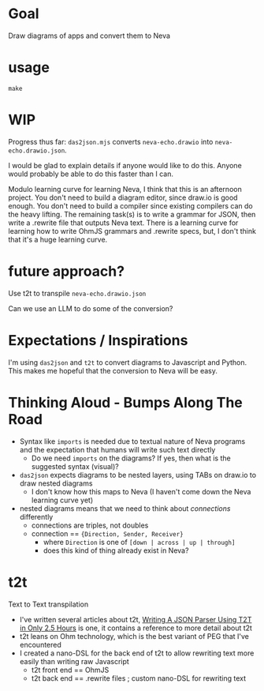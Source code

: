 # Goal
Draw diagrams of apps and convert them to Neva

# usage
`make`

# WIP
Progress thus far: `das2json.mjs` converts `neva-echo.drawio` into `neva-echo.drawio.json`.

I would be glad to explain details if anyone would like to do this. Anyone would probably be able to do this faster than I can. 

Modulo learning curve for learning Neva, I think that this is an afternoon project. You don't need to build a diagram editor, since draw.io is good enough. You don't need to build a compiler since existing compilers can do the heavy lifting. The remaining task(s) is to write a grammar for JSON, then write a .rewrite file that outputs Neva text. There is a learning curve for learning how to write OhmJS grammars and .rewrite specs, but, I don't think that it's a huge learning curve.

# future approach?
Use t2t to transpile `neva-echo.drawio.json`

Can we use an LLM to do some of the conversion?

# Expectations / Inspirations 
I'm using `das2json` and `t2t` to convert diagrams to Javascript and Python. This makes me hopeful that the conversion to Neva will be easy.

# Thinking Aloud - Bumps Along The Road
- Syntax like `imports` is needed due to textual nature of Neva programs and the expectation that humans will write such text directly
  - Do we need `imports` on the diagrams? If yes, then what is the suggested syntax (visual)?
- `das2json` expects diagrams to be nested layers, using TABs on draw.io to draw nested diagrams
  - I don't know how this maps to Neva (I haven't come down the Neva learning curve yet)
- nested diagrams means that we need to think about _connections_ differently
  - connections are triples, not doubles
  - connection == `{Direction, Sender, Receiver}`
	- where `Direction` is one of `[down | across | up | through]`
	- does this kind of thing already exist in Neva?
	
# t2t
Text to Text transpilation
- I've written several articles about t2t, [Writing A JSON Parser Using T2T in Only 2.5 Hours](https://programmingsimplicity.substack.com/p/writing-a-json-parser-using-t2t-in?r=1egdky) is one, it contains a reference to more detail about t2t
- t2t leans on Ohm technology, which is the best variant of PEG that I've encountered
- I created a nano-DSL for the back end of t2t to allow rewriting text more easily than writing raw Javascript
  - t2t front end == OhmJS
  - t2t back end == .rewrite files ; custom nano-DSL for rewriting text
